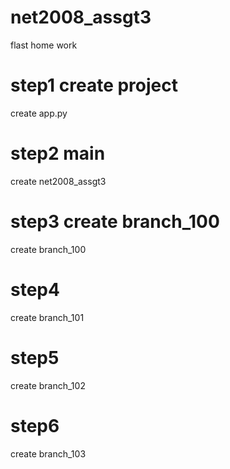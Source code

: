 # net2008_assgt3
flast home work

# step1 create project
create app.py

# step2 main
create net2008_assgt3

# step3 create branch_100
create branch_100

# step4 
create branch_101

# step5
create branch_102

# step6 
create branch_103